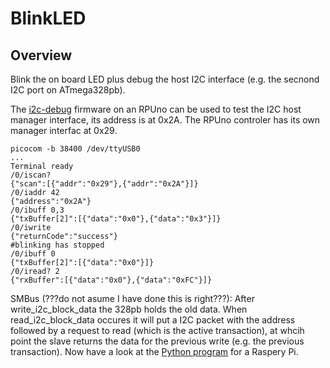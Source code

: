 # BlinkLED

## Overview

Blink the on board LED plus debug the host I2C interface (e.g. the secnond I2C port on ATmega328pb).

The [i2c-debug] firmware on an RPUno can be used to test the I2C host manager interface, its address is at 0x2A. The RPUno controler has its own manager interfac at 0x29. 

[i2c-debug]: https://github.com/epccs/RPUno/tree/master/i2c-debug

```
picocom -b 38400 /dev/ttyUSB0
...
Terminal ready
/0/iscan?
{"scan":[{"addr":"0x29"},{"addr":"0x2A"}]}
/0/iaddr 42
{"address":"0x2A"}
/0/ibuff 0,3
{"txBuffer[2]":[{"data":"0x0"},{"data":"0x3"}]}
/0/iwrite
{"returnCode":"success"}
#blinking has stopped
/0/ibuff 0
{"txBuffer[2]":[{"data":"0x0"}]}
/0/iread? 2
{"rxBuffer":[{"data":"0x0"},{"data":"0xFC"}]}
```

SMBus (???do not asume I have done this is right???): After write_i2c_block_data the 328pb holds the old data. When read_i2c_block_data occures it will put a I2C packet with the address followed by a request to read (which is the active transaction), at whcih point the slave returns the data for the previous write (e.g. the previous transaction). Now have a look at the [Python program] for a Raspery Pi.

[Python program]: https://github.com/epccs/RPUadpt/tree/master/BlinkLED/toggle.py
